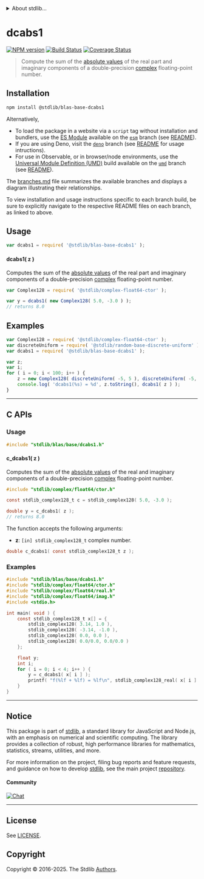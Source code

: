<!--

@license Apache-2.0

Copyright (c) 2024 The Stdlib Authors.

Licensed under the Apache License, Version 2.0 (the "License");
you may not use this file except in compliance with the License.
You may obtain a copy of the License at

   http://www.apache.org/licenses/LICENSE-2.0

Unless required by applicable law or agreed to in writing, software
distributed under the License is distributed on an "AS IS" BASIS,
WITHOUT WARRANTIES OR CONDITIONS OF ANY KIND, either express or implied.
See the License for the specific language governing permissions and
limitations under the License.

-->


<details>
  <summary>
    About stdlib...
  </summary>
  <p>We believe in a future in which the web is a preferred environment for numerical computation. To help realize this future, we've built stdlib. stdlib is a standard library, with an emphasis on numerical and scientific computation, written in JavaScript (and C) for execution in browsers and in Node.js.</p>
  <p>The library is fully decomposable, being architected in such a way that you can swap out and mix and match APIs and functionality to cater to your exact preferences and use cases.</p>
  <p>When you use stdlib, you can be absolutely certain that you are using the most thorough, rigorous, well-written, studied, documented, tested, measured, and high-quality code out there.</p>
  <p>To join us in bringing numerical computing to the web, get started by checking us out on <a href="https://github.com/stdlib-js/stdlib">GitHub</a>, and please consider <a href="https://opencollective.com/stdlib">financially supporting stdlib</a>. We greatly appreciate your continued support!</p>
</details>

# dcabs1

[![NPM version][npm-image]][npm-url] [![Build Status][test-image]][test-url] [![Coverage Status][coverage-image]][coverage-url] <!-- [![dependencies][dependencies-image]][dependencies-url] -->

> Compute the sum of the [absolute values][absolute-value] of the real part and imaginary components of a double-precision [complex][@stdlib/complex/float64/ctor] floating-point number.

<section class="installation">

## Installation

```bash
npm install @stdlib/blas-base-dcabs1
```

Alternatively,

-   To load the package in a website via a `script` tag without installation and bundlers, use the [ES Module][es-module] available on the [`esm`][esm-url] branch (see [README][esm-readme]).
-   If you are using Deno, visit the [`deno`][deno-url] branch (see [README][deno-readme] for usage intructions).
-   For use in Observable, or in browser/node environments, use the [Universal Module Definition (UMD)][umd] build available on the [`umd`][umd-url] branch (see [README][umd-readme]).

The [branches.md][branches-url] file summarizes the available branches and displays a diagram illustrating their relationships.

To view installation and usage instructions specific to each branch build, be sure to explicitly navigate to the respective README files on each branch, as linked to above.

</section>

<section class="usage">

## Usage

```javascript
var dcabs1 = require( '@stdlib/blas-base-dcabs1' );
```

#### dcabs1( z )

Computes the sum of the [absolute values][absolute-value] of the real part and imaginary components of a double-precision [complex][@stdlib/complex/float64/ctor] floating-point number.

```javascript
var Complex128 = require( '@stdlib/complex-float64-ctor' );

var y = dcabs1( new Complex128( 5.0, -3.0 ) );
// returns 8.0
```

</section>

<!-- /.usage -->

<section class="examples">

## Examples

<!-- eslint no-undef: "error" -->

```javascript
var Complex128 = require( '@stdlib/complex-float64-ctor' );
var discreteUniform = require( '@stdlib/random-base-discrete-uniform' );
var dcabs1 = require( '@stdlib/blas-base-dcabs1' );

var z;
var i;
for ( i = 0; i < 100; i++ ) {
    z = new Complex128( discreteUniform( -5, 5 ), discreteUniform( -5, 5 ) );
    console.log( 'dcabs1(%s) = %d', z.toString(), dcabs1( z ) );
}
```

</section>

<!-- /.examples -->

<!-- C interface documentation. -->

* * *

<section class="c">

## C APIs

<!-- Section to include introductory text. Make sure to keep an empty line after the intro `section` element and another before the `/section` close. -->

<section class="intro">

</section>

<!-- /.intro -->

<!-- C usage documentation. -->

<section class="usage">

### Usage

```c
#include "stdlib/blas/base/dcabs1.h"
```

#### c_dcabs1( z )

Computes the sum of the [absolute values][absolute-value] of the real and imaginary components of a double-precision [complex][@stdlib/complex/float64/ctor] floating-point number.

```c
#include "stdlib/complex/float64/ctor.h"

const stdlib_complex128_t c = stdlib_complex128( 5.0, -3.0 );

double y = c_dcabs1( z );
// returns 8.0
```

The function accepts the following arguments:

-   **z**: `[in] stdlib_complex128_t` complex number.

```c
double c_dcabs1( const stdlib_complex128_t z );
```

</section>

<!-- /.usage -->

<!-- C API usage notes. Make sure to keep an empty line after the `section` element and another before the `/section` close. -->

<section class="notes">

</section>

<!-- /.notes -->

<!-- C API usage examples. -->

<section class="examples">

### Examples

```c
#include "stdlib/blas/base/dcabs1.h"
#include "stdlib/complex/float64/ctor.h"
#include "stdlib/complex/float64/real.h"
#include "stdlib/complex/float64/imag.h"
#include <stdio.h>

int main( void ) {
    const stdlib_complex128_t x[] = {
        stdlib_complex128( 3.14, 1.0 ),
        stdlib_complex128( -3.14, -1.0 ),
        stdlib_complex128( 0.0, 0.0 ),
        stdlib_complex128( 0.0/0.0, 0.0/0.0 )
    };

    float y;
    int i;
    for ( i = 0; i < 4; i++ ) {
        y = c_dcabs1( x[ i ] );
        printf( "f(%lf + %lf) = %lf\n", stdlib_complex128_real( x[ i ] ), stdlib_complex128_imag( x[ i ] ), y );
    }
}
```

</section>

<!-- /.examples -->

</section>

<!-- /.c -->

<!-- Section for related `stdlib` packages. Do not manually edit this section, as it is automatically populated. -->

<section class="related">

</section>

<!-- /.related -->

<!-- Section for all links. Make sure to keep an empty line after the `section` element and another before the `/section` close. -->


<section class="main-repo" >

* * *

## Notice

This package is part of [stdlib][stdlib], a standard library for JavaScript and Node.js, with an emphasis on numerical and scientific computing. The library provides a collection of robust, high performance libraries for mathematics, statistics, streams, utilities, and more.

For more information on the project, filing bug reports and feature requests, and guidance on how to develop [stdlib][stdlib], see the main project [repository][stdlib].

#### Community

[![Chat][chat-image]][chat-url]

---

## License

See [LICENSE][stdlib-license].


## Copyright

Copyright &copy; 2016-2025. The Stdlib [Authors][stdlib-authors].

</section>

<!-- /.stdlib -->

<!-- Section for all links. Make sure to keep an empty line after the `section` element and another before the `/section` close. -->

<section class="links">

[npm-image]: http://img.shields.io/npm/v/@stdlib/blas-base-dcabs1.svg
[npm-url]: https://npmjs.org/package/@stdlib/blas-base-dcabs1

[test-image]: https://github.com/stdlib-js/blas-base-dcabs1/actions/workflows/test.yml/badge.svg?branch=main
[test-url]: https://github.com/stdlib-js/blas-base-dcabs1/actions/workflows/test.yml?query=branch:main

[coverage-image]: https://img.shields.io/codecov/c/github/stdlib-js/blas-base-dcabs1/main.svg
[coverage-url]: https://codecov.io/github/stdlib-js/blas-base-dcabs1?branch=main

<!--

[dependencies-image]: https://img.shields.io/david/stdlib-js/blas-base-dcabs1.svg
[dependencies-url]: https://david-dm.org/stdlib-js/blas-base-dcabs1/main

-->

[chat-image]: https://img.shields.io/gitter/room/stdlib-js/stdlib.svg
[chat-url]: https://app.gitter.im/#/room/#stdlib-js_stdlib:gitter.im

[stdlib]: https://github.com/stdlib-js/stdlib

[stdlib-authors]: https://github.com/stdlib-js/stdlib/graphs/contributors

[umd]: https://github.com/umdjs/umd
[es-module]: https://developer.mozilla.org/en-US/docs/Web/JavaScript/Guide/Modules

[deno-url]: https://github.com/stdlib-js/blas-base-dcabs1/tree/deno
[deno-readme]: https://github.com/stdlib-js/blas-base-dcabs1/blob/deno/README.md
[umd-url]: https://github.com/stdlib-js/blas-base-dcabs1/tree/umd
[umd-readme]: https://github.com/stdlib-js/blas-base-dcabs1/blob/umd/README.md
[esm-url]: https://github.com/stdlib-js/blas-base-dcabs1/tree/esm
[esm-readme]: https://github.com/stdlib-js/blas-base-dcabs1/blob/esm/README.md
[branches-url]: https://github.com/stdlib-js/blas-base-dcabs1/blob/main/branches.md

[stdlib-license]: https://raw.githubusercontent.com/stdlib-js/blas-base-dcabs1/main/LICENSE

[absolute-value]: https://en.wikipedia.org/wiki/Absolute_value

[@stdlib/complex/float64/ctor]: https://github.com/stdlib-js/complex-float64-ctor

</section>

<!-- /.links -->
